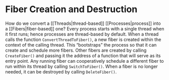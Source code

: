 # Fiber Creation and Destruction

How do we convert a [[Threads|thread-based]] [[Processes|process]] into a [[Fibers|fiber-based]] one? Every process starts with a single thread when it first runs; hence processes are thread-based by default. When a thread calls the function `ConvertThreadToFiber()`, a new fiber is created within the context of the calling thread. This “bootstraps” the process so that it can create and schedule more fibers. Other fibers are created by calling `CreateFiber()` and passing it the address of a function that will serve as its entry point. Any running fiber can cooperatively schedule a different fiber to run within its thread by calling `SwitchToFiber()`. When a fiber is no longer needed, it can be destroyed by calling `DeleteFiber()`.